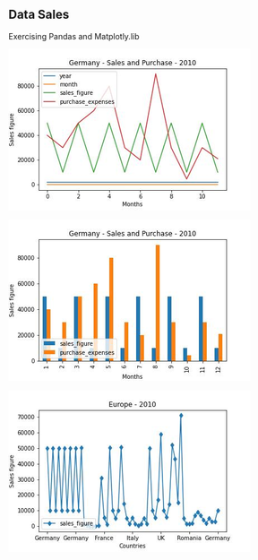 ## Data Sales
Exercising Pandas and Matplotly.lib

![Germany Sales](germany_sales_purchase.jpeg)

![Germany Sales](bar_germany_sales_purchase.jpeg)

![Europe Sales](europe_sales.jpeg)
